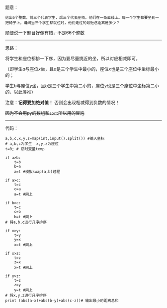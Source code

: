 题意：
```
给出6个整数，前三个代表学生，后三个代表座椅。他们在一条直线上。每一个学生都要坐到一把椅子上，请问当三个学生都就位时，他们走过的最短总距离是多少？
```
~~顺便说一下题目好像有错，不是$66$个整数~~

------------
思路：

将学生和座位都排一下序，因为要尽量挑近的坐，所以对应相减即可。

（即学生$a$与座位$x$坐，且$a$是三个学生中最小的，座位$x$也是三个座位中坐标最小的；

学生$b$与座位$y$坐，且$b$是三个学生中第二小的，座位$y$也是三个座位中坐标第二小的，以此类推）

注意：**记得要加绝对值！** 否则会出现相减得到负数的情况！

~~因为不会用py的数组和``sort``所以用的冒泡~~

------------
代码：
```
a,b,c,x,y,z=map(int,input().split()) #输入坐标
# a,b,c为学生  x,y,z为座位
t=0; # 临时变量temp

if a>b:
    t=b
    b=a
    a=t #模拟swap(a,b)过程
    
if a>c:
    t=c
    c=a
    a=t #同上
    
if b>c:
    t=c
    c=b
    b=t #同上
# 将a,b,c进行升序排序

if x>y:
    t=y
    y=x
    x=t #同上
    
if x>z:
    t=z
    z=x
    x=t #同上
    
if y>z:
    t=z
    z=y
    y=t #同上
# 将x,y,z进行升序排序
print (abs(a-x)+abs(b-y)+abs(c-z))# 输出最小的距离总和
```